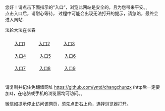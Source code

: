 您好！请点击下面指示的“入口”，浏览此网站是安全的，且为您带来平安。。 <br/>
点击入口后，请耐心等待， 过程中可能会出现无法打开的提示，请忽略，最终会进入网站. </br>

法轮大法在长春<br/>
<div style="padding:10px"><a style="margin:20px" target="_blank" href="https://d191cs9z8pugrp.cloudfront.net/2Qpsp?ycuiimnt" id="ccLink1" rel="nofollow">入口1</a> <a target="_blank" style="margin:20px" href="https://d1sekw2a7smllq.cloudfront.net/2Qpsp?skhdthe" id="ccLink2" rel="nofollow">入口2</a> <a style="margin:20px" target="_blank" href="https://d1b3o7xyc0mpg5.cloudfront.net/2Qpsp?bhaqu" id="ccLink3" rel="nofollow">入口3</a></div>

<div style="padding:10px" ><a style="margin:20px" target="_blank" href="https://d191cs9z8pugrp.cloudfront.net/2Qpsp?ycuiimnt" id="ccLink4" rel="nofollow">入口4</a> <a style="margin:20px" href="https://d1sekw2a7smllq.cloudfront.net/2Qpsp?skhdthe" target="_blank" id="ccLink5" rel="nofollow">入口5</a> <a style="margin:20px" href="https://d1b3o7xyc0mpg5.cloudfront.net/2Qpsp?bhaqu" target="_blank" id="ccLink6" rel="nofollow">入口6</a></div>

<div style="padding:10px"><a style="margin:20px" target="_blank" href="https://d191cs9z8pugrp.cloudfront.net/2Qpsp?ycuiimnt" id="ccLink7" rel="nofollow">入口7</a> <a style="margin:20px" href="https://d1sekw2a7smllq.cloudfront.net/2Qpsp?skhdthe" target="_blank" id="ccLink8" rel="nofollow">入口8</a> <a style="margin:20px" target="_blank" href="https://d1b3o7xyc0mpg5.cloudfront.net/2Qpsp?bhaqu" id="ccLink9" rel="nofollow">入口9</a></div>

<br/>



请复制并记住免翻墙网址 https://github.com/yntd/changchunzx (http后一定要加s)，在电脑或手机的浏览器均可访问。。<br/>

微信如提示停止访问该网页，须先点击右上角，选择浏览器打开。
